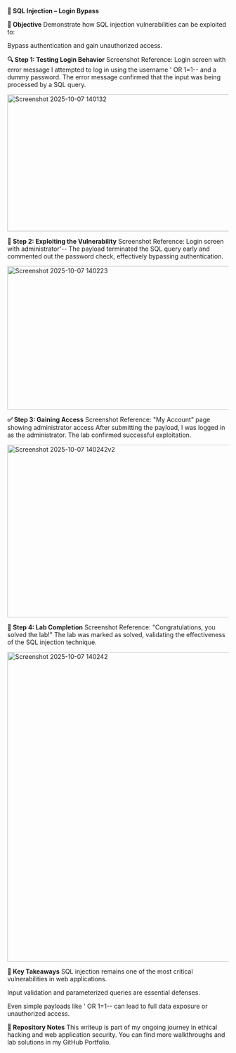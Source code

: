 **🔐 SQL Injection – Login Bypass**

**🧠 Objective**
Demonstrate how SQL injection vulnerabilities can be exploited to:

Bypass authentication and gain unauthorized access.

**🔍 Step 1: Testing Login Behavior**
Screenshot Reference: Login screen with error message I attempted to log in using the username ' OR 1=1-- and a dummy password. The error message confirmed that the input was being processed by a SQL query.

<img width="717" height="312" alt="Screenshot 2025-10-07 140132" src="https://github.com/user-attachments/assets/5b856c18-e09a-432b-a8f1-31f45ecc1ae9" />


**🧪 Step 2: Exploiting the Vulnerability**
Screenshot Reference: Login screen with administrator'-- The payload terminated the SQL query early and commented out the password check, effectively bypassing authentication.

<img width="712" height="327" alt="Screenshot 2025-10-07 140223" src="https://github.com/user-attachments/assets/13fbaa44-92a8-40f5-83d4-3ebc5dbfd593" />

**✅ Step 3: Gaining Access**
Screenshot Reference: "My Account" page showing administrator access After submitting the payload, I was logged in as the administrator. The lab confirmed successful exploitation.

<img width="953" height="393" alt="Screenshot 2025-10-07 140242v2" src="https://github.com/user-attachments/assets/41ec5a13-3f84-4898-b98c-528b71b21b4d" />

**🏁 Step 4: Lab Completion**
Screenshot Reference: "Congratulations, you solved the lab!" The lab was marked as solved, validating the effectiveness of the SQL injection technique.

<img width="953" height="705" alt="Screenshot 2025-10-07 140242" src="https://github.com/user-attachments/assets/9ec5c725-ffef-4770-b733-4ee3525ed45c" />


**🧠 Key Takeaways**
SQL injection remains one of the most critical vulnerabilities in web applications.

Input validation and parameterized queries are essential defenses.

Even simple payloads like ' OR 1=1-- can lead to full data exposure or unauthorized access.

**📁 Repository Notes**
This writeup is part of my ongoing journey in ethical hacking and web application security. You can find more walkthroughs and lab solutions in my GitHub Portfolio.
